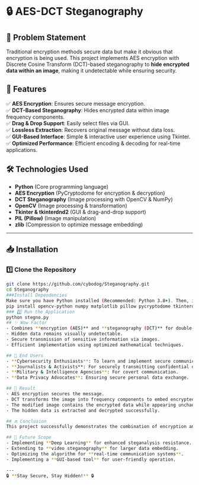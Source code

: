 # 🔒 AES-DCT Steganography

## 📌 Problem Statement
Traditional encryption methods secure data but make it obvious that encryption is being used. This project implements AES encryption with Discrete Cosine Transform (DCT)-based steganography to **hide encrypted data within an image**, making it undetectable while ensuring security.

## 🚀 Features
✅ **AES Encryption**: Ensures secure message encryption.  
✅ **DCT-Based Steganography**: Hides encrypted data within image frequency components.  
✅ **Drag & Drop Support**: Easily select files via GUI.  
✅ **Lossless Extraction**: Recovers original message without data loss.  
✅ **GUI-Based Interface**: Simple & interactive user experience using Tkinter.  
✅ **Optimized Performance**: Efficient encoding & decoding for real-time applications.  

## 🛠️ Technologies Used
- **Python** (Core programming language)
- **AES Encryption** (PyCryptodome for encryption & decryption)
- **DCT Steganography** (Image processing with OpenCV & NumPy)
- **OpenCV** (Image processing & transformation)
- **Tkinter & tkinterdnd2** (GUI & drag-and-drop support)
- **PIL (Pillow)** (Image manipulation)
- **zlib** (Compression to optimize message embedding)

---

## 📥 Installation

### 1️⃣ Clone the Repository  
```sh
git clone https://github.com/cybodog/Steganography.git
cd Steganography
###Install Dependencies
Make sure you have Python installed (Recommended: Python 3.8+). Then, install the required packages using:
pip install opencv-python numpy matplotlib pillow pycryptodome tkinterdnd2
### 3️⃣ Run the Application
python stegno.py
## ✨ Wow Factor
- Combines **encryption (AES)** and **steganography (DCT)** for double-layer security.
- Hidden data remains visually undetectable.
- Secure transmission of sensitive information via images.
- Efficient implementation using optimized mathematical techniques.

## 🎯 End Users
- **Cybersecurity Enthusiasts**: To learn and implement secure communication techniques.
- **Journalists & Activists**: For securely transmitting confidential data.
- **Military & Intelligence Agencies**: For covert communication.
- **Data Privacy Advocates**: Ensuring secure personal data exchange.

## 🚀 Result
- AES encryption secures the message.
- DCT transforms the image into frequency components to embed encrypted data.
- The modified image contains the encrypted data while appearing unchanged.
- The hidden data is extracted and decrypted successfully.

## 🔚 Conclusion
This project successfully demonstrates the combination of encryption and steganography for secure and undetectable data transmission. It enhances cybersecurity applications by ensuring confidentiality and integrity while keeping the data visually hidden.

## 🔮 Future Scope
- Implementing **Deep Learning** for enhanced steganalysis resistance.
- Extending to **video steganography** for larger data embedding.
- Optimizing the algorithm for **real-time communication systems**.
- Implementing a **GUI-based tool** for user-friendly operation.

---
🔒 **Stay Secure, Stay Hidden!** 🔒
